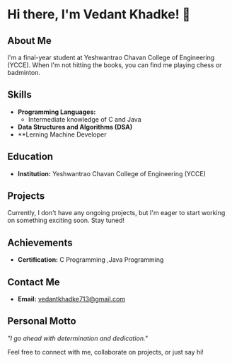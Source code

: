 # Hi there, I'm Vedant Khadke! 👋

## About Me

I'm a final-year student at Yeshwantrao Chavan College of Engineering (YCCE). When I'm not hitting the books, you can find me playing chess or badminton. 

## Skills

- **Programming Languages:** 
  - Intermediate knowledge of C and Java
- **Data Structures and Algorithms (DSA)**
- **Lerning Machine Developer

## Education

- **Institution:** Yeshwantrao Chavan College of Engineering (YCCE)

## Projects

Currently, I don't have any ongoing projects, but I'm eager to start working on something exciting soon. Stay tuned!

## Achievements

- **Certification:** C Programming ,Java Programming 

## Contact Me

- **Email:** [vedantkhadke713@gmail.com](mailto:vedantkhadke713@gmail.com)

## Personal Motto

_"I go ahead with determination and dedication."_

Feel free to connect with me, collaborate on projects, or just say hi!


